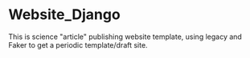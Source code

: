 # Website_Django
This is science "article" publishing website template, using legacy and Faker to get a periodic template/draft site.
